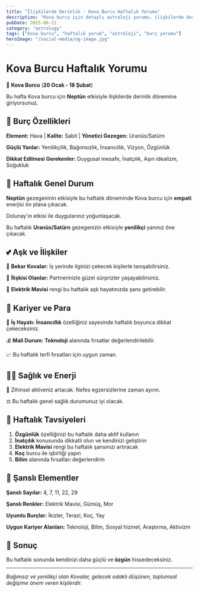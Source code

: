 ```yaml
---
title: "İlişkilerde Derinlik - Kova Burcu Haftalık Yorumu"
description: "Kova burcu için detaylı astroloji yorumu. i̇lişkilerde derinlik konusunda rehberlik."
pubDate: 2025-06-21
category: "astrology"
tags: ["kova burcu", "haftalık yorum", "astroloji", "burç yorumu"]
heroImage: "/social-media/og-image.jpg"
---
```


# Kova Burcu Haftalık Yorumu

🏺 **Kova Burcu** (**20 Ocak - 18 Şubat**)

Bu hafta Kova burcu için **Neptün** etkisiyle i̇lişkilerde derinlik dönemine giriyorsunuz.

## 🌟 Burç Özellikleri

**Element:** Hava | **Kalite:** Sabit | **Yönetici Gezegen:** Uranüs/Satürn

**Güçlü Yanlar:** Yenilikçilik, Bağımsızlık, İnsancıllık, Vizyon, Özgünlük

**Dikkat Edilmesi Gerekenler:** Duygusal mesafe, İnatçılık, Aşırı idealizm, Soğukluk

## 💫 Haftalık Genel Durum

**Neptün** gezegeninin etkisiyle bu haftalık döneminde Kova burcu için **empati** enerjisi ön plana çıkacak.

Dolunay'ın etkisi ile duygularınız yoğunlaşacak.

Bu haftalık **Uranüs/Satürn** gezegenizin etkisiyle **yenilikçi** yanınız öne çıkacak.

## 💕 Aşk ve İlişkiler

💖 **Bekar Kovalar:** İş yerinde ilginizi çekecek kişilerle tanışabilirsiniz.

💑 **İlişkisi Olanlar:** Partnerinizle güzel sürprizler yaşayabilirsiniz.

🌹 **Elektrik Mavisi** rengi bu haftalık aşk hayatınızda şans getirebilir.

## 💼 Kariyer ve Para

🚀 **İş Hayatı:** **İnsancıllık** özelliğiniz sayesinde haftalık boyunca dikkat çekeceksiniz.

💰 **Mali Durum:** **Teknoloji** alanında fırsatlar değerlendirilebilir.

📈 Bu haftalık terfi fırsatları için uygun zaman.

## 🏃‍♀️ Sağlık ve Enerji

💨 Zihinsel aktiveniz artacak. Nefes egzersizlerine zaman ayırın.

⚖️ Bu haftalık genel sağlık durumunuz iyi olacak.

## 🎯 Haftalık Tavsiyeleri

1. **Özgünlük** özelliğinizi bu haftalık daha aktif kullanın
2. **İnatçılık** konusunda dikkatli olun ve kendinizi geliştirin
3. **Elektrik Mavisi** rengi bu haftalık şansınızı artıracak
4. **Koç** burcu ile işbirliği yapın
5. **Bilim** alanında fırsatları değerlendirin

## 🔮 Şanslı Elementler

**Şanslı Sayılar:** 4, 7, 11, 22, 29

**Şanslı Renkler:** Elektrik Mavisi, Gümüş, Mor

**Uyumlu Burçlar:** İkizler, Terazi, Koç, Yay

**Uygun Kariyer Alanları:** Teknoloji, Bilim, Sosyal hizmet, Araştırma, Aktivizm

## 💫 Sonuç

Bu haftalık sonunda kendinizi daha güçlü ve **özgün** hissedeceksiniz.

---

*Bağımsız ve yenilikçi olan Kovalar, gelecek odaklı düşünen, toplumsal değişime önem veren kişilerdir.*
